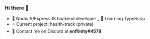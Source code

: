 ### Hi there 👋

- 🚀 NodeJS/ExpressJS backend developer
_ 💄 Learning TypeScrip
- ⭐ Current project: health-track (private)
- 💬 Contact me on Discord at **enffinity#4578**
